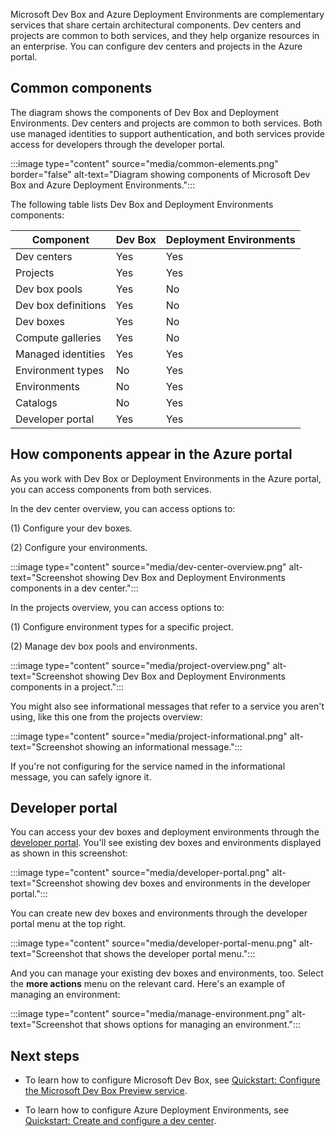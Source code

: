 Microsoft Dev Box and Azure Deployment Environments are complementary services that share certain architectural components. Dev centers and projects are common to both services, and they help organize resources in an enterprise. You can configure dev centers and projects in the Azure portal.

## Common components

The diagram shows the components of Dev Box and Deployment Environments. Dev centers and projects are common to both services. Both use managed identities to support authentication, and both services provide access for developers through the developer portal.

:::image type="content" source="media/common-elements.png" border="false" alt-text="Diagram showing components of Microsoft Dev Box and Azure Deployment Environments.":::

The following table lists Dev Box and Deployment Environments components:

|  Component             |   Dev Box    | Deployment Environments |
|------------------------|--------------|-------------------------|
|  Dev centers           |     Yes      |         Yes             |
|  Projects              |     Yes      |         Yes             |
|  Dev box pools         |     Yes      |         No              |
|  Dev box definitions   |     Yes      |         No              |
|  Dev boxes             |     Yes      |         No              |
|  Compute galleries     |     Yes      |         No              |
|  Managed identities    |     Yes      |         Yes             |
|  Environment types     |     No       |         Yes             |
|  Environments          |     No       |         Yes             |
|  Catalogs              |     No       |         Yes             |
|  Developer portal      |     Yes      |         Yes             |

## How components appear in the Azure portal

As you work with Dev Box or Deployment Environments in the Azure portal, you can access components from both services.

In the dev center overview, you can access options to:

(1) Configure your dev boxes.

(2) Configure your environments.

:::image type="content" source="media/dev-center-overview.png" alt-text="Screenshot showing Dev Box and Deployment Environments components in a dev center.":::

In the projects overview, you can access options to:

(1) Configure environment types for a specific project.

(2) Manage dev box pools and environments.

:::image type="content" source="media/project-overview.png" alt-text="Screenshot showing Dev Box and Deployment Environments components in a project.":::

You might also see informational messages that refer to a service you aren't using, like this one from the projects overview:

:::image type="content" source="media/project-informational.png" alt-text="Screenshot showing an informational message.":::

If you're not configuring for the service named in the informational message, you can safely ignore it.

## Developer portal

You can access your dev boxes and deployment environments through the [developer portal](https://devportal.microsoft.com/). You'll see existing dev boxes and environments displayed as shown in this screenshot:

:::image type="content" source="media/developer-portal.png" alt-text="Screenshot showing dev boxes and environments in the developer portal.":::

You can create new dev boxes and environments through the developer portal menu at the top right.

:::image type="content" source="media/developer-portal-menu.png" alt-text="Screenshot that shows the developer portal menu.":::

And you can manage your existing dev boxes and environments, too. Select the **more actions** menu on the relevant card. Here's an example of managing an environment:

:::image type="content" source="media/manage-environment.png" alt-text="Screenshot that shows options for managing an environment.":::

## Next steps

- To learn how to configure Microsoft Dev Box, see [Quickstart: Configure the Microsoft Dev Box Preview service](../../articles/dev-box/quickstart-configure-dev-box-service.md).

- To learn how to configure Azure Deployment Environments, see [Quickstart: Create and configure a dev center](../../articles/deployment-environments/quickstart-create-and-configure-devcenter.md).
